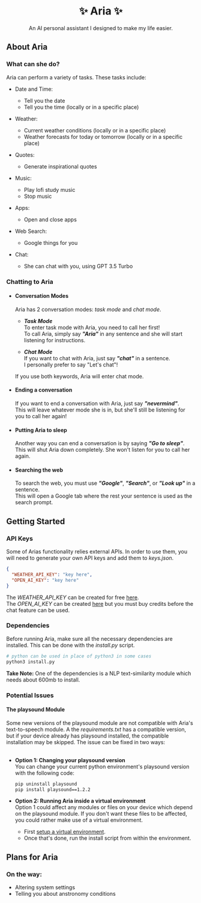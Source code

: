 <h1 align="center">✨ Aria ✨</h1>
<p align="center">An AI personal assistant I designed to make my life easier.</p>

## About Aria

### What can she do?

Aria can perform a variety of tasks. These tasks include:
- Date and Time:
  - Tell you the date
  - Tell you the time (locally or in a specific place)
 
- Weather:
  - Current weather conditions (locally or in a specific place)
  - Weather forecasts for today or tomorrow (locally or in a specific place)
 
- Quotes:
  - Generate inspirational quotes
 
- Music:
  - Play lofi study music
  - Stop music
 
- Apps:
  - Open and close apps
 
- Web Search:
  - Google things for you  

- Chat:
  - She can chat with you, using GPT 3.5 Turbo

### Chatting to Aria

- #### Conversation Modes

  Aria has 2 conversation modes: *task mode* and *chat mode*. 

  - ***Task Mode*** </br>
    To enter task mode with Aria, you need to call her first! </br>
    To call Aria, simply say ***"Aria"*** in any sentence and she will start listening for instructions.

  - ***Chat Mode*** </br>
    If you want to chat with Aria, just say ***"chat"*** in a sentence. </br>
    I personally prefer to say "Let's chat"!

  If you use both keywords, Aria will enter chat mode.

- #### Ending a conversation
  If you want to end a conversation with Aria, just say ***"nevermind"***. </br>
  This will leave whatever mode she is in, but she'll still be listening for you to call her again!

- #### Putting Aria to sleep
  Another way you can end a conversation is by saying ***"Go to sleep"***. </br>
  This will shut Aria down completely. She won't listen for you to call her again.

- #### Searching the web
  To search the web, you must use ***"Google"***, ***"Search"***, or ***"Look up"*** in a sentence. </br>
  This will open a Google tab where the rest your sentence is used as the search prompt.

## Getting Started

### API Keys

Some of Arias functionality relies external APIs. 
In order to use them, you will need to generate your own API keys and add them to *keys.json*.

```json
{
  "WEATHER_API_KEY": "key here",
  "OPEN_AI_KEY": "key here"
}
```

The *WEATHER_API_KEY* can be created for free <a href="https://www.weatherapi.com">here</a>. </br>
The *OPEN_AI_KEY* can be created <a href="https://platform.openai.com">here</a> but you must buy credits before the chat feature can be used.

### Dependencies

Before running Aria, make sure all the necessary dependencies are installed. 
This can be done with the _install.py_ script.

```bash
# python can be used in place of python3 in some cases
python3 install.py      
```

**Take Note:** One of the dependencies is a NLP text-similarity module which needs about 600mb to install.

### Potential Issues

#### The playsound Module

Some new versions of the playsound module are not compatible with Aria's text-to-speech module. 
A the *requirements.txt* has a compatible version, but if your device already has playsound installed, the compatible installation may be skipped. 
The issue can be fixed in two ways: </br></br>

- **Option 1: Changing your playsound version** </br>
  You can change your current python environment's playsound version with the following code:

  ```bash
  pip uninstall playsound
  pip install playsound==1.2.2
  ```

- **Option 2: Running Aria inside a virtual environment** </br>
  Option 1 could affect any modules or files on your device which depend on the playsound module.
  If you don't want these files to be affected, you could rather make use of a virtual environment. </br>
  - First <a href="https://www.freecodecamp.org/news/how-to-setup-virtual-environments-in-python/">setup a virtual environment</a>. </br>
  - Once that's done, run the install script from within the environment.

## Plans for Aria

### On the way:
- Altering system settings
- Telling you about anstronomy conditions

